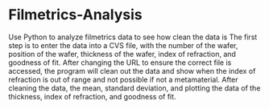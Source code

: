 # Filmetrics-Analysis
Use Python to analyze filmetrics data to see how clean the data is 
The first step is to enter the data into a CVS file, with the number of the wafer, position of the wafer, thickness of the wafer, index of refraction, and goodness of fit. After changing the URL to ensure the correct file is accessed, the program will clean out the data and show when the index of refraction is out of range and not possible if not a metamaterial. After cleaning the data, the mean, standard deviation, and plotting the data of the thickness, index of refraction, and goodness of fit.  
